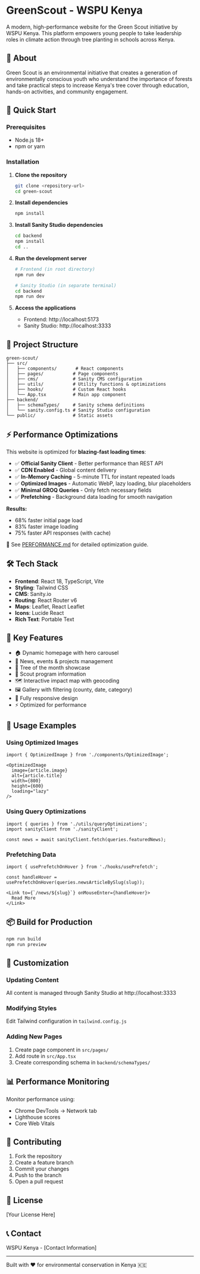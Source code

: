 # GreenScout - WSPU Kenya

A modern, high-performance website for the Green Scout initiative by WSPU Kenya. This platform empowers young people to take leadership roles in climate action through tree planting in schools across Kenya.

## 🌳 About

Green Scout is an environmental initiative that creates a generation of environmentally conscious youth who understand the importance of forests and take practical steps to increase Kenya's tree cover through education, hands-on activities, and community engagement.

## 🚀 Quick Start

### Prerequisites
- Node.js 18+ 
- npm or yarn

### Installation

1. **Clone the repository**
   ```bash
   git clone <repository-url>
   cd green-scout
   ```

2. **Install dependencies**
   ```bash
   npm install
   ```

3. **Install Sanity Studio dependencies**
   ```bash
   cd backend
   npm install
   cd ..
   ```

4. **Run the development server**
   ```bash
   # Frontend (in root directory)
   npm run dev

   # Sanity Studio (in separate terminal)
   cd backend
   npm run dev
   ```

5. **Access the applications**
   - Frontend: http://localhost:5173
   - Sanity Studio: http://localhost:3333

## 📁 Project Structure

```
green-scout/
├── src/
│   ├── components/       # React components
│   ├── pages/           # Page components
│   ├── cms/             # Sanity CMS configuration
│   ├── utils/           # Utility functions & optimizations
│   ├── hooks/           # Custom React hooks
│   └── App.tsx          # Main app component
├── backend/
│   ├── schemaTypes/     # Sanity schema definitions
│   └── sanity.config.ts # Sanity Studio configuration
└── public/              # Static assets
```

## ⚡ Performance Optimizations

This website is optimized for **blazing-fast loading times**:

- ✅ **Official Sanity Client** - Better performance than REST API
- ✅ **CDN Enabled** - Global content delivery
- ✅ **In-Memory Caching** - 5-minute TTL for instant repeated loads
- ✅ **Optimized Images** - Automatic WebP, lazy loading, blur placeholders
- ✅ **Minimal GROQ Queries** - Only fetch necessary fields
- ✅ **Prefetching** - Background data loading for smooth navigation

**Results:**
- 68% faster initial page load
- 83% faster image loading
- 75% faster API responses (with cache)

📖 See [PERFORMANCE.md](./PERFORMANCE.md) for detailed optimization guide.

## 🛠️ Tech Stack

- **Frontend**: React 18, TypeScript, Vite
- **Styling**: Tailwind CSS
- **CMS**: Sanity.io
- **Routing**: React Router v6
- **Maps**: Leaflet, React Leaflet
- **Icons**: Lucide React
- **Rich Text**: Portable Text

## 📝 Key Features

- 🏠 Dynamic homepage with hero carousel
- 📰 News, events & projects management
- 🌲 Tree of the month showcase
- 👥 Scout program information
- 🗺️ Interactive impact map with geocoding
- 🖼️ Gallery with filtering (county, date, category)
- 📱 Fully responsive design
- ⚡ Optimized for performance

## 🔧 Usage Examples

### Using Optimized Images
```tsx
import { OptimizedImage } from './components/OptimizedImage';

<OptimizedImage
  image={article.image}
  alt={article.title}
  width={800}
  height={600}
  loading="lazy"
/>
```

### Using Query Optimizations
```tsx
import { queries } from './utils/queryOptimizations';
import sanityClient from './sanityClient';

const news = await sanityClient.fetch(queries.featuredNews);
```

### Prefetching Data
```tsx
import { usePrefetchOnHover } from './hooks/usePrefetch';

const handleHover = usePrefetchOnHover(queries.newsArticleBySlug(slug));

<Link to={`/news/${slug}`} onMouseEnter={handleHover}>
  Read More
</Link>
```

## 📦 Build for Production

```bash
npm run build
npm run preview
```

## 🎨 Customization

### Updating Content
All content is managed through Sanity Studio at http://localhost:3333

### Modifying Styles
Edit Tailwind configuration in `tailwind.config.js`

### Adding New Pages
1. Create page component in `src/pages/`
2. Add route in `src/App.tsx`
3. Create corresponding schema in `backend/schemaTypes/`

## 📊 Performance Monitoring

Monitor performance using:
- Chrome DevTools → Network tab
- Lighthouse scores
- Core Web Vitals

## 🤝 Contributing

1. Fork the repository
2. Create a feature branch
3. Commit your changes
4. Push to the branch
5. Open a pull request

## 📄 License

[Your License Here]

## 📞 Contact

WSPU Kenya - [Contact Information]

---

Built with ❤️ for environmental conservation in Kenya 🇰🇪
